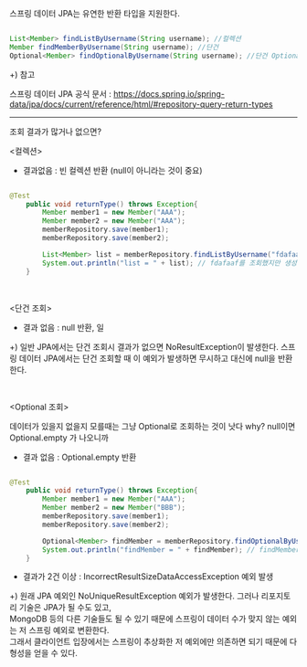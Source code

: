 스프링 데이터 JPA는 유연한 반환 타입을 지원한다.

```java

List<Member> findListByUsername(String username); //컬렉션
Member findMemberByUsername(String username); //단건
Optional<Member> findOptionalByUsername(String username); //단건 Optional

```

+) 참고

스프링 데이터 JPA 공식 문서 : https://docs.spring.io/spring-data/jpa/docs/current/reference/html/#repository-query-return-types

---

조회 결과가 많거나 없으면?

<컬렉션>

- 결과없음 : 빈 컬렉션 반환 (null이 아니라는 것이 중요)

```java

@Test
    public void returnType() throws Exception{
        Member member1 = new Member("AAA");
        Member member2 = new Member("AAA"); 
        memberRepository.save(member1);
        memberRepository.save(member2);

        List<Member> list = memberRepository.findListByUsername("fdafaaf"); // 위와 같이 2건 이상일때는 List로 반환
        System.out.println("list = " + list); // fdafaaf를 조회했지만 생성된 값은 AAA 이기에 result = 0 이 반환
    }

```

<br/>

<단건 조회>

- 결과 없음 : null 반환, 일

+) 일반 JPA에서는 단건 조회시 결과가 없으면 NoResultException이 발생한다. 스프링 데이터 JPA에서는 단건 조회할 때 이 예외가 발생하면 무시하고 대신에 null을 반환한다.

<br/>

<Optional 조회>

데이터가 있을지 없을지 모를때는 그냥 Optional로 조회하는 것이 낫다 why? null이면 Optional.empty 가 나오니까

- 결과 없음 : Optional.empty 반환

```java

@Test
    public void returnType() throws Exception{
        Member member1 = new Member("AAA");
        Member member2 = new Member("BBB");
        memberRepository.save(member1);
        memberRepository.save(member2);

        Optional<Member> findMember = memberRepository.findOptionalByUsername("fdafaaf");
        System.out.println("findMember = " + findMember); // findMember = Optional.empty
    }


```

- 결과가 2건 이상 : IncorrectResultSizeDataAccessException 예외 발생

+) 원래 JPA 예외인 NoUniqueResultException 예외가 발생한다. 그러나 리포지토리 기술은 JPA가 될 수도 있고, <br/>
MongoDB 등의 다른 기술들도 될 수 있기 때문에 스프링이 데이터 수가 맞지 않는 예외는 저 스프링 예외로 변환한다. <br/>
그래서 클라이언트 입장에서는 스프링이 추상화한 저 예외에만 의존하면 되기 때문에 다형성을 얻을 수 있다.

 
